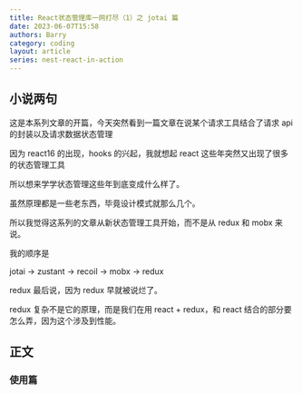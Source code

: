 ```yaml
---
title: React状态管理库一网打尽（1）之 jotai 篇
date: 2023-06-07T15:58
authors: Barry
category: coding
layout: article
series: nest-react-in-action
---
```


## 小说两句

这是本系列文章的开篇，今天突然看到一篇文章在说某个请求工具结合了请求 api 的封装以及请求数据状态管理

因为 react16 的出现，hooks 的兴起，我就想起 react 这些年突然又出现了很多的状态管理工具

所以想来学学状态管理这些年到底变成什么样了。

虽然原理都是一些老东西，毕竟设计模式就那么几个。

所以我觉得这系列的文章从新状态管理工具开始，而不是从 redux 和 mobx 来说。

我的顺序是

jotai -> zustant -> recoil -> mobx -> redux

redux 最后说，因为 redux 早就被说烂了。

redux 复杂不是它的原理，而是我们在用 react + redux，和 react 结合的部分要怎么弄，因为这个涉及到性能。

## 正文

### 使用篇
